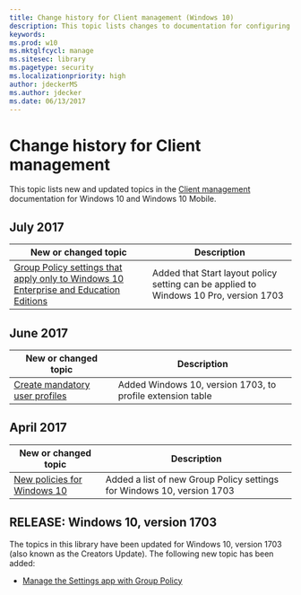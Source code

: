 ```yaml
---
title: Change history for Client management (Windows 10)
description: This topic lists changes to documentation for configuring Windows 10.
keywords: 
ms.prod: w10
ms.mktglfcycl: manage
ms.sitesec: library
ms.pagetype: security
ms.localizationpriority: high
author: jdeckerMS
ms.author: jdecker
ms.date: 06/13/2017
---
```


# Change history for Client management

This topic lists new and updated topics in the [Client management](index.md) documentation for Windows 10 and Windows 10 Mobile.

## July 2017 

| New or changed topic | Description |
| --- | --- |
| [Group Policy settings that apply only to Windows 10 Enterprise and Education Editions](group-policies-for-enterprise-and-education-editions.md) | Added that Start layout policy setting can be applied to Windows 10 Pro, version 1703 |

## June 2017

| New or changed topic | Description |
| --- | --- |
| [Create mandatory user profiles](mandatory-user-profile.md) | Added Windows 10, version 1703, to profile extension table |

## April 2017
| New or changed topic | Description |
|----------------------|-------------|
| [New policies for Windows 10](new-policies-for-windows-10.md) | Added a list of new Group Policy settings for Windows 10, version 1703 |

## RELEASE: Windows 10, version 1703

The topics in this library have been updated for Windows 10, version 1703 (also known as the Creators Update). The following new topic has been added:

- [Manage the Settings app with Group Policy](manage-settings-app-with-group-policy.md)
